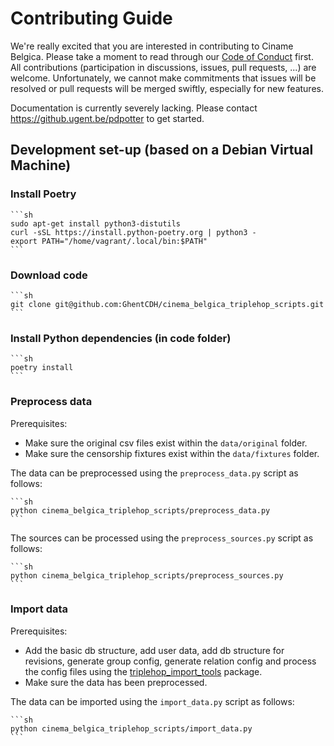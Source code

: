 # Contributing Guide

We're really excited that you are interested in contributing to Ciname Belgica. Please take a moment to read through our [Code of Conduct](CODE_OF_CONDUCT.md) first. All contributions (participation in discussions, issues, pull requests, ...) are welcome. Unfortunately, we cannot make commitments that issues will be resolved or pull requests will be merged swiftly, especially for new features.

Documentation is currently severely lacking. Please contact <https://github.ugent.be/pdpotter> to get started.

## Development set-up (based on a Debian Virtual Machine)

### Install Poetry

    ```sh
    sudo apt-get install python3-distutils
    curl -sSL https://install.python-poetry.org | python3 -
    export PATH="/home/vagrant/.local/bin:$PATH"
    ```

### Download code

    ```sh
    git clone git@github.com:GhentCDH/cinema_belgica_triplehop_scripts.git
    ```

### Install Python dependencies (in code folder)

    ```sh
    poetry install
    ```

### Preprocess data

Prerequisites:

* Make sure the original csv files exist within the `data/original` folder.
* Make sure the censorship fixtures exist within the `data/fixtures` folder.

The data can be preprocessed using the `preprocess_data.py` script as follows:

    ```sh
    python cinema_belgica_triplehop_scripts/preprocess_data.py
    ```

The sources can be processed using the `preprocess_sources.py` script as follows:

    ```sh
    python cinema_belgica_triplehop_scripts/preprocess_sources.py
    ```

### Import data

Prerequisites:

* Add the basic db structure, add user data, add db structure for revisions, generate group config, generate relation config and process the config files using the [triplehop_import_tools](https://github.com/GhentCDH/triplehop_import_tools/blob/main/CONTRIBUTING.md) package.
* Make sure the data has been preprocessed.

The data can be imported using the `import_data.py` script as follows:

    ```sh
    python cinema_belgica_triplehop_scripts/import_data.py
    ```